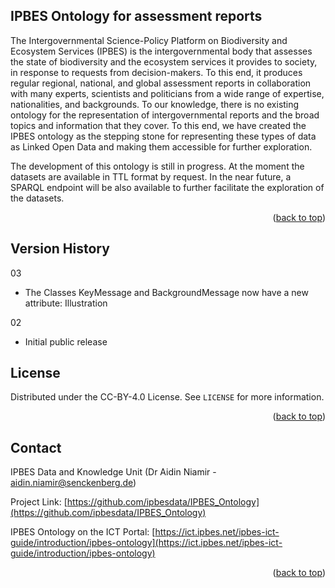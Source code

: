 <!-- Improved compatibility of back to top link: See: https://github.com/othneildrew/Best-README-Template/pull/73 -->
<a name="readme-top"></a>

<!-- ABOUT THE PROJECT -->
## IPBES Ontology for assessment reports

The Intergovernmental Science-Policy Platform on Biodiversity and Ecosystem Services (IPBES) is the intergovernmental body that assesses the state of biodiversity and the ecosystem services it provides to society, in response to requests from decision-makers. To this end, it produces regular regional, national, and global assessment reports in collaboration with many experts, scientists and politicians from a wide range of expertise, nationalities, and backgrounds. 
To our knowledge, there is no existing ontology for the representation of intergovernmental reports and the broad topics and information that they cover. To this end, we have created the IPBES ontology as the stepping stone for representing these types of data as Linked Open Data and making them accessible for further exploration.

The development of this ontology is still in progress. At the moment the datasets are available in TTL format by request. In the near future, a SPARQL endpoint will be also available to further facilitate the exploration of the datasets. 


<p align="right">(<a href="#readme-top">back to top</a>)</p>


<!-- VERSIONS -->
## Version History
03
- The Classes KeyMessage and BackgroundMessage now have a new attribute: Illustration

02
- Initial public release


<!-- LICENSE -->
## License

Distributed under the CC-BY-4.0 License. See `LICENSE` for more information.

<p align="right">(<a href="#readme-top">back to top</a>)</p>



<!-- CONTACT -->
## Contact

IPBES Data and Knowledge Unit (Dr Aidin Niamir - aidin.niamir@senckenberg.de)

Project Link: [https://github.com/ipbesdata/IPBES_Ontology](https://github.com/ipbesdata/IPBES_Ontology)

IPBES Ontology on the ICT Portal: [https://ict.ipbes.net/ipbes-ict-guide/introduction/ipbes-ontology](https://ict.ipbes.net/ipbes-ict-guide/introduction/ipbes-ontology)

<p align="right">(<a href="#readme-top">back to top</a>)</p>
